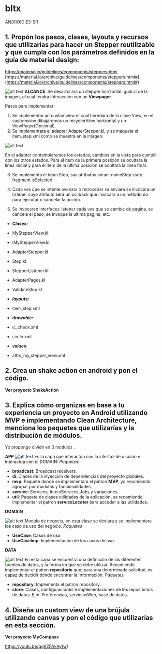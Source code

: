 # bltx
ANDROID E3-SR

## 1. Propón los pasos, clases, layouts y recursos que utilizarías para hacer un Stepper reutilizable y que cumpla con los parámetros definidos en la guía de material design:
~~https://material.io/guidelines/components/steppers.html~~ 
[https://material.io/archive/guidelines/components/steppers.html#](https://material.io/archive/guidelines/components/steppers.html#)

![alt text](https://material.io/archive/guidelines/assets/0B7WCemMG6e0VaXlOV1dLTk11dnc/components-acux-stepper-nonlinear.png)
**ALCANCE**:
Se desarrollara un stepper horizontal igual al de la imagen, el cual tendra interacción con un **Viewpager**.

Pasos para implementar:

 1. Se implementar  un customview el cual heredara de la clase View, en el customview dibujaremos   un recyclerView horizontal y un ViewPager(Opcional).
 2. Se implementara el adapter AdapterStepper.kl, y se maqueta el item_step.xml como se muestra en la imagen:
 
![alt text](https://github.com/glarab/bltx/blob/master/Captura%20de%20Pantalla%202020-01-05%20a%20la(s)%2000.50.38.png?raw=true)

En el adapter contemplaremos los estados, cambios en la vista para cumplir con los otros estados. Para el item de la primera posición se ocultara la linea inicial y para el item de la ultima posición se ocultara la linea final.

3. Se implementa el bean Step, sus atributos seran:
	nameStep
	state
	fragment
	isSelected

4. Cada ves que se intente avanzar o retroceder se enviara se invocara un listener cuyo atributo será un collback que invocara a un método do para ejecutar o cancelar la acción.
5. Se  invocaran interfaces listener cada ves que se cambie de pagina, se cancele el paso, se invoque la ultima pagina, etc.

- ***Clases:***
- MyStepperView.kl
- IMyStepperView.kl
- AdapterStepper.kl
- Step.kl
- StepperListener.kl
- AdapterPages.kl
- ValidateStep.kl


- ***layouts:***
- item_step.xml

- ***drawable:***
- ic_check.xml
- circle.xml

- ***values:***
- attrs_my_stepper_view.xml


## 2. Crea un shake action en android y pon el código.

**Ver proyecto ShakeAction**

## 3. Explica cómo organizas en base a tu experiencia un proyecto en Android utilizando MVP e implementando Clean Architecture, menciona los paquetes que utilizarías y la distribución de módulos.

Yo propongo dividir en 3 modulos .

**APP**
![alt text](https://github.com/glarab/bltx/blob/master/Captura%20de%20Pantalla%202020-01-04%20a%20la(s)%2018.18.59.png?raw=true)
Es la capa que interactúa con la interfaz de usuario e interactua con el DOMAIN:
*Paquetes*:	

 - **broadcast**: Broadcast receivers.
 -  **di**: Clases de la inyección  de dependencias del proyecto globales.
 - **mvp**: Paquete donde se implementara el patron **MVP**, yo recomiendo agrupar por modulos y funcionalidades.
 - **service**: Services, IntentServices,Jobs y variaciones.
 -  **util**: Paquete de clases utilidades de la aplicación, se recomienda implementar el patron **serviceLocator** para acceder a las utilidades.

**DOMAIN**

![alt text](https://github.com/glarab/bltx/blob/master/Captura%20de%20Pantalla%202020-01-04%20a%20la(s)%2018.21.40.png?raw=true)
Modulo de negocio,  en esta clase se declara y se implementara los caso de uso del negocio.
*Paquetes*

 - **UseCase**: Casos de uso 
 - **UseCaseImp**: Implementación de los casos de uso.

**DATA**

![alt text](https://github.com/glarab/bltx/blob/master/Captura%20de%20Pantalla%202020-01-04%20a%20la(s)%2018.19.32.png?raw=true)
En esta capa se encuentra una definición de las diferentes fuentes de datos, y la forma en que se debe utilizar.
Recomiendo implementar  el patron **repositorio** que, para una determinada solicitud, es capaz de decidir dónde encontrar la información.
*Paquetes*

 - **repository**: Implementa el patron repository.
 - **store**: Clases, configuraciones e implementaciones de los repositorios de datos. Ejm: Preferencias, serviciosWeb, base de datos.



## 4. Diseña un custom view de una brújula utilizando canvas y pon el código que utilizarías en esta sección.
**Ver proyecto MyCompass**

https://youtu.be/ggKZFAkAy1w!
